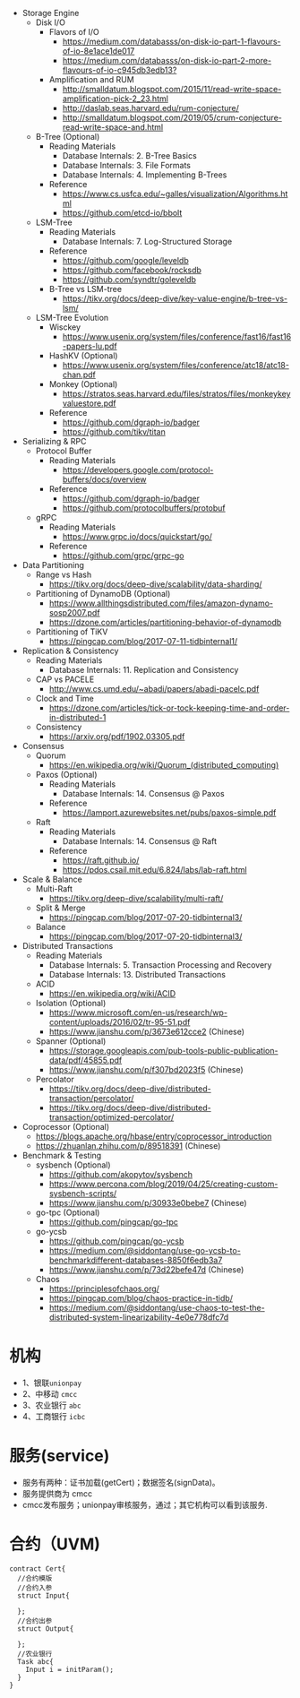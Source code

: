 - Storage Engine
  - Disk I/O
    - Flavors of I/O
      - <https://medium.com/databasss/on-disk-io-part-1-flavours-of-io-8e1ace1de017>
      - <https://medium.com/databasss/on-disk-io-part-2-more-flavours-of-io-c945db3edb13?>
    - Amplification and RUM
      - <http://smalldatum.blogspot.com/2015/11/read-write-space-amplification-pick-2_23.html>
      - <http://daslab.seas.harvard.edu/rum-conjecture/>
      - <http://smalldatum.blogspot.com/2019/05/crum-conjecture-read-write-space-and.html>
  - B-Tree (Optional)
    - Reading Materials
      - Database Internals: 2. B-Tree Basics
      - Database Internals: 3. File Formats
      - Database Internals: 4. Implementing B-Trees
    - Reference
      - <https://www.cs.usfca.edu/~galles/visualization/Algorithms.html>
      - <https://github.com/etcd-io/bbolt>
  - LSM-Tree
    - Reading Materials
      - Database Internals: 7. Log-Structured Storage
    - Reference
      - <https://github.com/google/leveldb>
      - <https://github.com/facebook/rocksdb>
      - <https://github.com/syndtr/goleveldb>
    - B-Tree vs LSM-tree
      - <https://tikv.org/docs/deep-dive/key-value-engine/b-tree-vs-lsm/>
  - LSM-Tree Evolution
    - Wisckey
      - <https://www.usenix.org/system/files/conference/fast16/fast16-papers-lu.pdf>
    - HashKV (Optional)
      - <https://www.usenix.org/system/files/conference/atc18/atc18-chan.pdf>
    - Monkey (Optional)
      - <https://stratos.seas.harvard.edu/files/stratos/files/monkeykeyvaluestore.pdf>
    - Reference
      - <https://github.com/dgraph-io/badger>
      - <https://github.com/tikv/titan>
- Serializing & RPC
  - Protocol Buffer
    - Reading Materials
      - <https://developers.google.com/protocol-buffers/docs/overview>
    - Reference
      - <https://github.com/dgraph-io/badger>
      - <https://github.com/protocolbuffers/protobuf>
  - gRPC
    - Reading Materials
      - <https://www.grpc.io/docs/quickstart/go/>
    - Reference
      - <https://github.com/grpc/grpc-go>
- Data Partitioning
  - Range vs Hash
    - <https://tikv.org/docs/deep-dive/scalability/data-sharding/>
  - Partitioning of DynamoDB (Optional)
    - <https://www.allthingsdistributed.com/files/amazon-dynamo-sosp2007.pdf>
    - <https://dzone.com/articles/partitioning-behavior-of-dynamodb>
  - Partitioning of TiKV
    - <https://pingcap.com/blog/2017-07-11-tidbinternal1/>
- Replication & Consistency
  - Reading Materials
    - Database Internals: 11. Replication and Consistency
  - CAP vs PACELE
    - <http://www.cs.umd.edu/~abadi/papers/abadi-pacelc.pdf>
  - Clock and Time
    - <https://dzone.com/articles/tick-or-tock-keeping-time-and-order-in-distributed-1>
  - Consistency
    - <https://arxiv.org/pdf/1902.03305.pdf>
- Consensus
  - Quorum
    - <https://en.wikipedia.org/wiki/Quorum_(distributed_computing)>
  - Paxos (Optional)
    - Reading Materials
      - Database Internals: 14. Consensus @ Paxos
    - Reference
      - <https://lamport.azurewebsites.net/pubs/paxos-simple.pdf>
  - Raft
    - Reading Materials
      - Database Internals: 14. Consensus @ Raft
    - Reference
      - <https://raft.github.io/>
      - <https://pdos.csail.mit.edu/6.824/labs/lab-raft.html>
- Scale & Balance
  - Multi-Raft
    - <https://tikv.org/deep-dive/scalability/multi-raft/>
  - Split & Merge
    - <https://pingcap.com/blog/2017-07-20-tidbinternal3/>
  - Balance
    - <https://pingcap.com/blog/2017-07-20-tidbinternal3/>
- Distributed Transactions
  - Reading Materials
    - Database Internals: 5. Transaction Processing and Recovery
    - Database Internals: 13. Distributed Transactions
  - ACID
    - <https://en.wikipedia.org/wiki/ACID>
  - Isolation (Optional)
    - <https://www.microsoft.com/en-us/research/wp-content/uploads/2016/02/tr-95-51.pdf>
    - <https://www.jianshu.com/p/3673e612cce2> (Chinese)
  - Spanner (Optional)
    - <https://storage.googleapis.com/pub-tools-public-publication-data/pdf/45855.pdf>
    - <https://www.jianshu.com/p/f307bd2023f5> (Chinese)
  - Percolator
    - <https://tikv.org/docs/deep-dive/distributed-transaction/percolator/>
    - <https://tikv.org/docs/deep-dive/distributed-transaction/optimized-percolator/>
- Coprocessor (Optional)
  - <https://blogs.apache.org/hbase/entry/coprocessor_introduction>
  - <https://zhuanlan.zhihu.com/p/89518391> (Chinese)
- Benchmark & Testing
  - sysbench (Optional)
    - <https://github.com/akopytov/sysbench>
    - <https://www.percona.com/blog/2019/04/25/creating-custom-sysbench-scripts/>
    - <https://www.jianshu.com/p/30933e0bebe7> (Chinese)
  - go-tpc (Optional)
    - <https://github.com/pingcap/go-tpc>
  - go-ycsb
    - <https://github.com/pingcap/go-ycsb>
    - <https://medium.com/@siddontang/use-go-ycsb-to-benchmarkdifferent-databases-8850f6edb3a7>
    - <https://www.jianshu.com/p/73d22befe47d> (Chinese)
  - Chaos
    - <https://principlesofchaos.org/>
    - <https://pingcap.com/blog/chaos-practice-in-tidb/>
    - <https://medium.com/@siddontang/use-chaos-to-test-the-distributed-system-linearizability-4e0e778dfc7d>
# 机构
- 1、银联`unionpay`
- 2、中移动 `cmcc`
- 3、农业银行 `abc`
- 4、工商银行 `icbc`
# 服务(service)
- 服务有两种：证书加载(getCert)；数据签名(signData)。
- 服务提供商为 cmcc
- cmcc发布服务；unionpay审核服务，通过；其它机构可以看到该服务.
# 合约（UVM)
```
contract Cert{
  //合约模版
  //合约入参
  struct Input{

  };
  //合约出参
  struct Output{

  };
  //农业银行
  Task abc{
    Input i = initParam();
  }
}
```